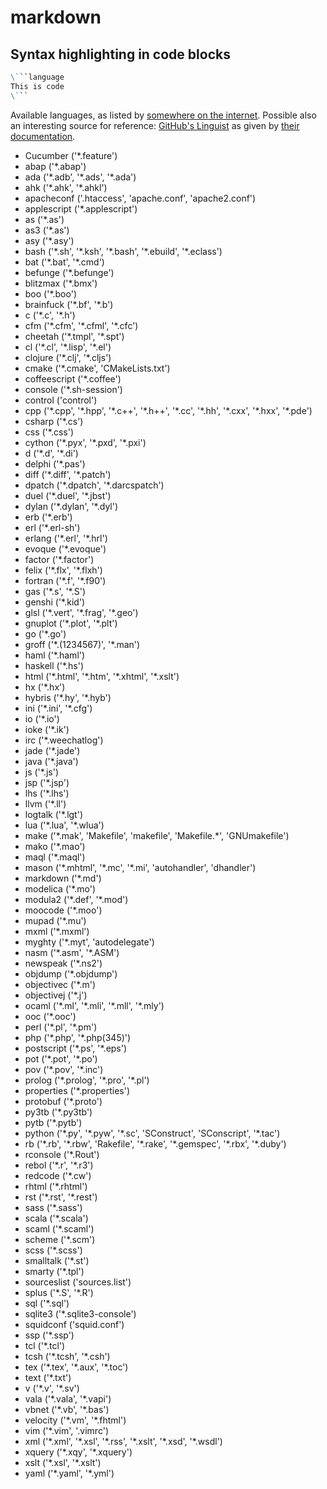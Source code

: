 # markdown

## Syntax highlighting in code blocks

```markdown
\```language
This is code
\```
```

Available languages, as listed by [somewhere on the internet](https://support.codebasehq.com/articles/tips-tricks/syntax-highlighting-in-markdown). Possible also an interesting source for reference: [GitHub's Linguist](https://github.com/github/linguist/blob/master/lib/linguist/languages.yml) as given by [their documentation](https://docs.github.com/en/github/writing-on-github/working-with-advanced-formatting/creating-and-highlighting-code-blocks#syntax-highlighting).

- Cucumber ('\*.feature')
- abap ('\*.abap')
- ada ('\*.adb', '\*.ads', '\*.ada')
- ahk ('\*.ahk', '\*.ahkl')
- apacheconf ('.htaccess', 'apache.conf', 'apache2.conf')
- applescript ('\*.applescript')
- as ('\*.as')
- as3 ('\*.as')
- asy ('\*.asy')
- bash ('\*.sh', '\*.ksh', '\*.bash', '\*.ebuild', '\*.eclass')
- bat ('\*.bat', '\*.cmd')
- befunge ('\*.befunge')
- blitzmax ('\*.bmx')
- boo ('\*.boo')
- brainfuck ('\*.bf', '\*.b')
- c ('\*.c', '\*.h')
- cfm ('\*.cfm', '\*.cfml', '\*.cfc')
- cheetah ('\*.tmpl', '\*.spt')
- cl ('\*.cl', '\*.lisp', '\*.el')
- clojure ('\*.clj', '\*.cljs')
- cmake ('\*.cmake', 'CMakeLists.txt')
- coffeescript ('\*.coffee')
- console ('\*.sh-session')
- control ('control')
- cpp ('\*.cpp', '\*.hpp', '\*.c++', '\*.h++', '\*.cc', '\*.hh', '\*.cxx', '\*.hxx', '\*.pde')
- csharp ('\*.cs')
- css ('\*.css')
- cython ('\*.pyx', '\*.pxd', '\*.pxi')
- d ('\*.d', '\*.di')
- delphi ('\*.pas')
- diff ('\*.diff', '\*.patch')
- dpatch ('\*.dpatch', '\*.darcspatch')
- duel ('\*.duel', '\*.jbst')
- dylan ('\*.dylan', '\*.dyl')
- erb ('\*.erb')
- erl ('\*.erl-sh')
- erlang ('\*.erl', '\*.hrl')
- evoque ('\*.evoque')
- factor ('\*.factor')
- felix ('\*.flx', '\*.flxh')
- fortran ('\*.f', '\*.f90')
- gas ('\*.s', '\*.S')
- genshi ('\*.kid')
- glsl ('\*.vert', '\*.frag', '\*.geo')
- gnuplot ('\*.plot', '\*.plt')
- go ('\*.go')
- groff ('\*.(1234567)', '\*.man')
- haml ('\*.haml')
- haskell ('\*.hs')
- html ('\*.html', '\*.htm', '\*.xhtml', '\*.xslt')
- hx ('\*.hx')
- hybris ('\*.hy', '\*.hyb')
- ini ('\*.ini', '\*.cfg')
- io ('\*.io')
- ioke ('\*.ik')
- irc ('\*.weechatlog')
- jade ('\*.jade')
- java ('\*.java')
- js ('\*.js')
- jsp ('\*.jsp')
- lhs ('\*.lhs')
- llvm ('\*.ll')
- logtalk ('\*.lgt')
- lua ('\*.lua', '\*.wlua')
- make ('\*.mak', 'Makefile', 'makefile', 'Makefile.\*', 'GNUmakefile')
- mako ('\*.mao')
- maql ('\*.maql')
- mason ('\*.mhtml', '\*.mc', '\*.mi', 'autohandler', 'dhandler')
- markdown ('\*.md')
- modelica ('\*.mo')
- modula2 ('\*.def', '\*.mod')
- moocode ('\*.moo')
- mupad ('\*.mu')
- mxml ('\*.mxml')
- myghty ('\*.myt', 'autodelegate')
- nasm ('\*.asm', '\*.ASM')
- newspeak ('\*.ns2')
- objdump ('\*.objdump')
- objectivec ('\*.m')
- objectivej ('\*.j')
- ocaml ('\*.ml', '\*.mli', '\*.mll', '\*.mly')
- ooc ('\*.ooc')
- perl ('\*.pl', '\*.pm')
- php ('\*.php', '\*.php(345)')
- postscript ('\*.ps', '\*.eps')
- pot ('\*.pot', '\*.po')
- pov ('\*.pov', '\*.inc')
- prolog ('\*.prolog', '\*.pro', '\*.pl')
- properties ('\*.properties')
- protobuf ('\*.proto')
- py3tb ('\*.py3tb')
- pytb ('\*.pytb')
- python ('\*.py', '\*.pyw', '\*.sc', 'SConstruct', 'SConscript', '\*.tac')
- rb ('\*.rb', '\*.rbw', 'Rakefile', '\*.rake', '\*.gemspec', '\*.rbx', '\*.duby')
- rconsole ('\*.Rout')
- rebol ('\*.r', '\*.r3')
- redcode ('\*.cw')
- rhtml ('\*.rhtml')
- rst ('\*.rst', '\*.rest')
- sass ('\*.sass')
- scala ('\*.scala')
- scaml ('\*.scaml')
- scheme ('\*.scm')
- scss ('\*.scss')
- smalltalk ('\*.st')
- smarty ('\*.tpl')
- sourceslist ('sources.list')
- splus ('\*.S', '\*.R')
- sql ('\*.sql')
- sqlite3 ('\*.sqlite3-console')
- squidconf ('squid.conf')
- ssp ('\*.ssp')
- tcl ('\*.tcl')
- tcsh ('\*.tcsh', '\*.csh')
- tex ('\*.tex', '\*.aux', '\*.toc')
- text ('\*.txt')
- v ('\*.v', '\*.sv')
- vala ('\*.vala', '\*.vapi')
- vbnet ('\*.vb', '\*.bas')
- velocity ('\*.vm', '\*.fhtml')
- vim ('\*.vim', '.vimrc')
- xml ('\*.xml', '\*.xsl', '\*.rss', '\*.xslt', '\*.xsd', '\*.wsdl')
- xquery ('\*.xqy', '\*.xquery')
- xslt ('\*.xsl', '\*.xslt')
- yaml ('\*.yaml', '\*.yml')